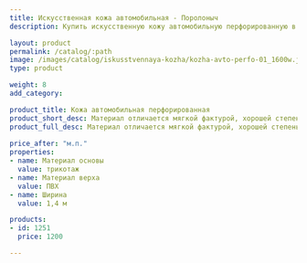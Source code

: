 ```yaml
---
title: Искусственная кожа автомобильная - Поролоныч
description: Купить искусственную кожу автомобильную перфорированную в розницу с доставкой по Москве.

layout: product
permalink: /catalog/:path
image: /images/catalog/iskusstvennaya-kozha/kozha-avto-perfo-01_1600w.jpg
type: product

weight: 8
add_category: 

product_title: Кожа автомобильная перфорированная
product_short_desc: Материал отличается мягкой фактурой, хорошей степенью износостойкости и морозостойкости.
product_full_desc: Материал отличается мягкой фактурой, хорошей степенью износостойкости и морозостойкости.
        
price_after: "м.п."
properties:
- name: Материал основы
  value: трикотаж
- name: Материал верха
  value: ПВХ
- name: Ширина
  value: 1,4 м

products:
- id: 1251
  price: 1200

---
```


